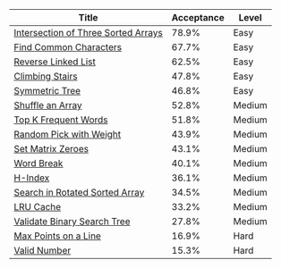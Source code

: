 | Title                                                                                                    | Acceptance   | Level   |
|----------------------------------------------------------------------------------------------------------|--------------|---------|
| [Intersection of Three Sorted Arrays](https://leetcode.com/problems/intersection-of-three-sorted-arrays) | 78.9%        | Easy    |
| [Find Common Characters](https://leetcode.com/problems/find-common-characters)                           | 67.7%        | Easy    |
| [Reverse Linked List](https://leetcode.com/problems/reverse-linked-list)                                 | 62.5%        | Easy    |
| [Climbing Stairs](https://leetcode.com/problems/climbing-stairs)                                         | 47.8%        | Easy    |
| [Symmetric Tree](https://leetcode.com/problems/symmetric-tree)                                           | 46.8%        | Easy    |
| [Shuffle an Array](https://leetcode.com/problems/shuffle-an-array)                                       | 52.8%        | Medium  |
| [Top K Frequent Words](https://leetcode.com/problems/top-k-frequent-words)                               | 51.8%        | Medium  |
| [Random Pick with Weight](https://leetcode.com/problems/random-pick-with-weight)                         | 43.9%        | Medium  |
| [Set Matrix Zeroes](https://leetcode.com/problems/set-matrix-zeroes)                                     | 43.1%        | Medium  |
| [Word Break](https://leetcode.com/problems/word-break)                                                   | 40.1%        | Medium  |
| [H-Index](https://leetcode.com/problems/h-index)                                                         | 36.1%        | Medium  |
| [Search in Rotated Sorted Array](https://leetcode.com/problems/search-in-rotated-sorted-array)           | 34.5%        | Medium  |
| [LRU Cache](https://leetcode.com/problems/lru-cache)                                                     | 33.2%        | Medium  |
| [Validate Binary Search Tree](https://leetcode.com/problems/validate-binary-search-tree)                 | 27.8%        | Medium  |
| [Max Points on a Line](https://leetcode.com/problems/max-points-on-a-line)                               | 16.9%        | Hard    |
| [Valid Number](https://leetcode.com/problems/valid-number)                                               | 15.3%        | Hard    |